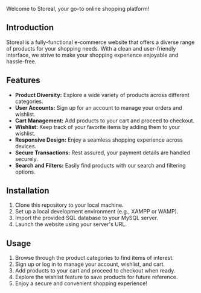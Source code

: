 Welcome to Storeal, your go-to online shopping platform!

## Introduction

Storeal is a fully-functional e-commerce website that offers a diverse range of products for your shopping needs. With a clean and user-friendly interface, we strive to make your shopping experience enjoyable and hassle-free.

## Features

- **Product Diversity:** Explore a wide variety of products across different categories.
- **User Accounts:** Sign up for an account to manage your orders and wishlist.
- **Cart Management:** Add products to your cart and proceed to checkout.
- **Wishlist:** Keep track of your favorite items by adding them to your wishlist.
- **Responsive Design:** Enjoy a seamless shopping experience across devices.
- **Secure Transactions:** Rest assured, your payment details are handled securely.
- **Search and Filters:** Easily find products with our search and filtering options.

## Installation

1. Clone this repository to your local machine.
2. Set up a local development environment (e.g., XAMPP or WAMP).
3. Import the provided SQL database to your MySQL server.
4. Launch the website using your server's URL.

## Usage

1. Browse through the product categories to find items of interest.
2. Sign up or log in to manage your account, wishlist, and cart.
3. Add products to your cart and proceed to checkout when ready.
4. Explore the wishlist feature to save products for future reference.
5. Enjoy a secure and convenient shopping experience!
